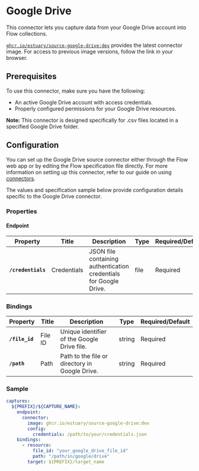 # Google Drive

This connector lets you capture data from your Google Drive account into Flow collections.

[`ghcr.io/estuary/source-google-drive:dev`](https://ghcr.io/estuary/source-google-drive:dev) provides the latest connector image. For access to previous image versions, follow the link in your browser.

## Prerequisites

To use this connector, make sure you have the following:

- An active Google Drive account with access credentials.
- Properly configured permissions for your Google Drive resources.

**Note:** This connector is designed specifically for .csv files located in a specified Google Drive folder.

## Configuration

You can set up the Google Drive source connector either through the Flow web app or by editing the Flow specification file directly. For more information on setting up this connector, refer to our guide on using [connectors](https://docs.estuary.dev/concepts/connectors/#using-connectors).

The values and specification sample below provide configuration details specific to the Google Drive connector.

### Properties

#### Endpoint

| Property           | Title          | Description                                                        | Type   | Required/Default  |
|--------------------|----------------|--------------------------------------------------------------------|--------|-------------------|
| **`/credentials`** | Credentials    | JSON file containing authentication credentials for Google Drive.  | file   | Required         |

### Bindings

| Property       | Title       | Description                          | Type    | Required/Default  |
|----------------|-------------|--------------------------------------|---------|-------------------|
| **`/file_id`** | File ID     | Unique identifier of the Google Drive file. | string  | Required         |
| **`/path`**    | Path        | Path to the file or directory in Google Drive. | string  | Required         |

### Sample

```yaml
captures:
  ${PREFIX}/${CAPTURE_NAME}:
    endpoint:
      connector:
        image: ghcr.io/estuary/source-google-drive:dev
        config:
          credentials: /path/to/your/credentials.json
    bindings:
      - resource:
          file_id: "your_google_drive_file_id"
          path: "/path/in/google/drive"
        target: ${PREFIX}/target_name
